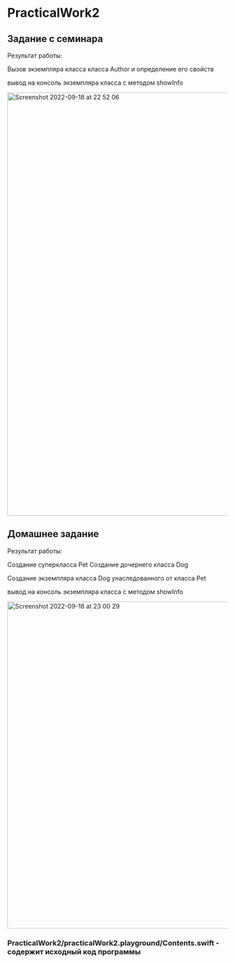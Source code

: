 # PracticalWork2
 
 ## Задание с семинара
 
 Результат работы: 
 
 Вызов экземпляра класса класса Author и определение его свойств
 
 вывод на консоль экземпляра класса с методом showInfo
 
<img width="967" alt="Screenshot 2022-09-18 at 22 52 06" src="https://user-images.githubusercontent.com/59523003/190925786-432f9817-f93d-4800-bf80-25e5248e6dc0.png">

## Домашнее задание 

Результат работы:

Создание суперкласса Pet
Создание дочернего класса Dog 

Создание экземпляра класса Dog унаследованного от класса Pet

вывод на консоль экземпляра класса с методом showInfo

<img width="747" alt="Screenshot 2022-09-18 at 23 00 29" src="https://user-images.githubusercontent.com/59523003/190926093-66b6ab09-99fb-492d-9d58-d3b8d88f926c.png">


### PracticalWork2/practicalWork2.playground/Contents.swift - содержит исходный код программы
